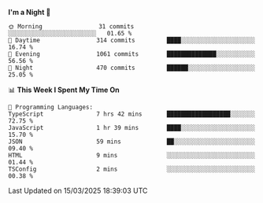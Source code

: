 <!--START_SECTION:waka-->
**I'm a Night 🦉** 

```text
🌞 Morning                31 commits          ░░░░░░░░░░░░░░░░░░░░░░░░░   01.65 % 
🌆 Daytime                314 commits         ████░░░░░░░░░░░░░░░░░░░░░   16.74 % 
🌃 Evening                1061 commits        ██████████████░░░░░░░░░░░   56.56 % 
🌙 Night                  470 commits         ██████░░░░░░░░░░░░░░░░░░░   25.05 % 
```


📊 **This Week I Spent My Time On** 

```text
💬 Programming Languages: 
TypeScript               7 hrs 42 mins       ██████████████████░░░░░░░   72.75 % 
JavaScript               1 hr 39 mins        ████░░░░░░░░░░░░░░░░░░░░░   15.70 % 
JSON                     59 mins             ██░░░░░░░░░░░░░░░░░░░░░░░   09.40 % 
HTML                     9 mins              ░░░░░░░░░░░░░░░░░░░░░░░░░   01.44 % 
TSConfig                 2 mins              ░░░░░░░░░░░░░░░░░░░░░░░░░   00.38 % 
```


 Last Updated on 15/03/2025 18:39:03 UTC
<!--END_SECTION:waka-->
